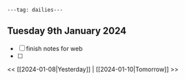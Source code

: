 ```
---tag: dailies---
```

## Tuesday 9th January 2024

- [ ] finish notes for web 
- [ ] 

<< [[2024-01-08|Yesterday]] | [[2024-01-10|Tomorrow]] >>




